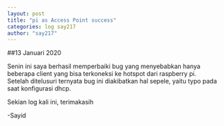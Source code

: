```yaml
---
layout: post
title: "pi as Access Point success"
categories: log say217
author: "say217"
---
```


##13 Januari 2020


Senin ini saya berhasil memperbaiki bug yang menyebabkan hanya beberapa client yang bisa terkoneksi ke hotspot dari raspberry pi.  
Setelah ditelusuri ternyata bug ini diakibatkan hal sepele, yaitu typo pada saat konfigurasi dhcp.

Sekian log kali ini, terimakasih

-Sayid